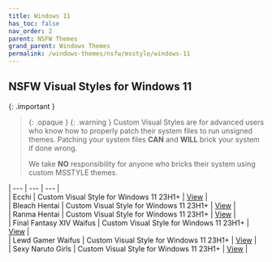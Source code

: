 ```yaml
---
title: Windows 11
has_toc: false
nav_order: 2
parent: NSFW Themes
grand_parent: Windows Themes
permalink: /windows-themes/nsfw/msstyle/windows-11
---
```


## NSFW Visual Styles for Windows 11

{: .important }
> {: .opaque }
> {: .warning }
> Custom Visual Styles are for advanced users who know how to properly patch their system files to run unsigned themes. 
> Patching your system files **CAN** and **WILL** brick your system if done wrong.
>
> We take **NO** responsibility for anyone who bricks their system using custom MSSTYLE themes.

| --- | --- | --- |  
| Ecchi | Custom Visual Style for Windows 11 23H1+ | [View][ECCHI] |  
| Bleach Hentai | Custom Visual Style for Windows 11 23H1+ | [View][BLEACHHentai] |   
| Ranma Hentai | Custom Visual Style for Windows 11 23H1+ | [View][RanmaHentai] |  
| Final Fantasy XIV Waifus | Custom Visual Style for Windows 11 23H1+ | [View][FFXIVWaifus] |  
| Lewd Gamer Waifus | Custom Visual Style for Windows 11 23H1+ | [View][LewdGamerWaifus] |   
| Sexy Naruto Girls | Custom Visual Style for Windows 11 23H1+ | [View][SexyNarutoGirls] |  


<!-- ////////////////////////////////////////////////////////////////////////////////////////////////////////////////////// -->

[ECCHI]: /windows-themes/nsfw/msstyle/windows-11/ecchi
[BLEACHHentai]: /windows-themes/nsfw/msstyle/windows-11/bleach-hentai
[RanmaHentai]: /windows-themes/nsfw/msstyle/windows-11/ranma-hentai
[LewdGamerWaifus]: /windows-themes/nsfw/msstyle/windows-11/lewd-gamer-waifus
[FFXIVWaifus]: /windows-themes/nsfw/msstyle/windows-11/ffxiv-waifus
[SexyNarutoGirls]: /windows-themes/nsfw/msstyle/windows-11/sexy-naruto-girls

<!-- ////////////////////////////////////////////////////////////////////////////////////////////////////////////////////// -->

[WIP]: /WIP

<!-- ////////////////////////////////////////////////////////////////////////////////////////////////////////////////////// -->
